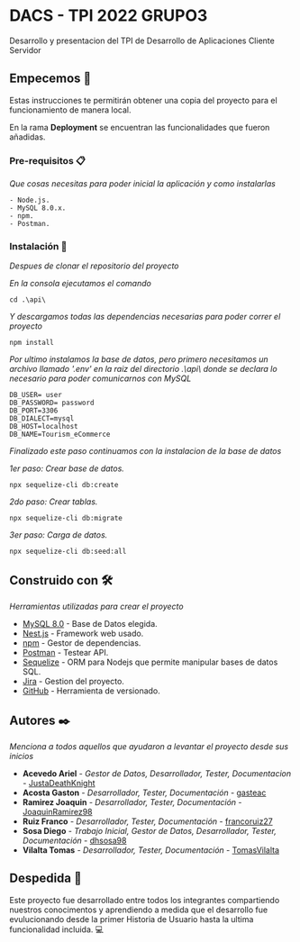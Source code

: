 # DACS - TPI 2022 GRUPO3

Desarrollo y presentacion del TPI de Desarrollo de Aplicaciones Cliente Servidor

## Empecemos 🚀

Estas instrucciones te permitirán obtener una copia del proyecto para el funcionamiento de manera local.

En la rama **Deployment** se encuentran las funcionalidades que fueron añadidas.

### Pre-requisitos 📋

_Que cosas necesitas para poder inicial la aplicación y como instalarlas_

```
- Node.js.
- MySQL 8.0.x.
- npm.
- Postman.
```

### Instalación 🔧

_Despues de clonar el repositorio del proyecto_

_En la consola ejecutamos el comando_

```
cd .\api\
```

_Y descargamos todas las dependencias necesarias para poder correr el proyecto_

```
npm install
```

_Por ultimo instalamos la base de datos, pero primero necesitamos un archivo llamado '.env' en la raiz del directorio .\api\ donde se declara lo necesario para poder comunicarnos con MySQL_

```
DB_USER= user
DB_PASSWORD= password
DB_PORT=3306
DB_DIALECT=mysql
DB_HOST=localhost
DB_NAME=Tourism_eCommerce
```

_Finalizado este paso continuamos con la instalacion de la base de datos_

*1er paso: Crear base de datos.*

```
npx sequelize-cli db:create
```

*2do paso: Crear tablas.*
```
npx sequelize-cli db:migrate
```

*3er paso: Carga de datos.*
```
npx sequelize-cli db:seed:all
```

## Construido con 🛠️

_Herramientas utilizadas para crear el proyecto_

- [MySQL 8.0](https://dev.mysql.com/downloads/installer/) - Base de Datos elegida.
- [Nest.js](https://nestjs.com/) - Framework web usado.
- [npm](https://www.npmjs.com/) - Gestor de dependencias.
- [Postman](https://www.postman.com/downloads/) - Testear API.
- [Sequelize](https://sequelize.org/) - ORM para Nodejs que permite manipular bases de datos SQL.
- [Jira](https://www.atlassian.com/software/jira?bundle=jira-software&edition=free) - Gestion del proyecto.
- [GitHub](https://github.com/) - Herramienta de versionado.

## Autores ✒️

_Menciona a todos aquellos que ayudaron a levantar el proyecto desde sus inicios_

* **Acevedo Ariel** - _Gestor de Datos, Desarrollador, Tester, Documentacion_ - [JustaDeathKnight](https://github.com/JustaDeathKnight)
* **Acosta Gaston** - _Desarrollador, Tester, Documentación_ - [gasteac](https://github.com/gasteac)
* **Ramirez Joaquin** - _Desarrollador, Tester, Documentación_ - [JoaquinRamirez98](https://github.com/JoaquinRamirez98)
* **Ruiz Franco** - _Desarrollador, Tester, Documentación_ - [francoruiz27](https://github.com/francoruiz27)
* **Sosa Diego** - _Trabajo Inicial, Gestor de Datos, Desarrollador, Tester, Documentación_ - [dhsosa98](https://github.com/dhsosa98)
* **Vilalta Tomas** - _Desarrollador, Tester, Documentación_ - [TomasVilalta](https://github.com/TomasVilalta)


## Despedida 🐺

Este proyecto fue desarrollado entre todos los integrantes compartiendo nuestros conocimentos y aprendiendo a medida que el desarrollo fue evulucionando desde la primer Historia de Usuario hasta la ultima funcionalidad incluida. 💻
